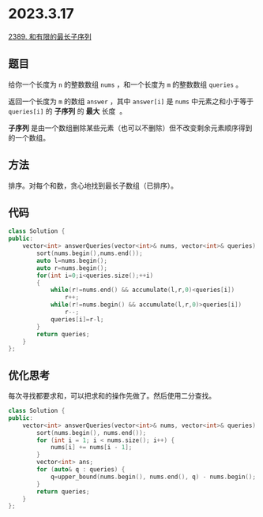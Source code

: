 # 2023.3.17

[2389. 和有限的最长子序列](https://leetcode.cn/problems/longest-subsequence-with-limited-sum/)

## 题目

给你一个长度为 `n` 的整数数组 `nums` ，和一个长度为 `m` 的整数数组 `queries` 。

返回一个长度为 `m` 的数组 `answer` ，其中 `answer[i]` 是 `nums` 中元素之和小于等于 `queries[i]` 的 **子序列** 的 **最大** 长度  。

**子序列** 是由一个数组删除某些元素（也可以不删除）但不改变剩余元素顺序得到的一个数组。

## 方法

排序。对每个和数，贪心地找到最长子数组（已排序）。

## 代码

``` cpp
class Solution {
public:
    vector<int> answerQueries(vector<int>& nums, vector<int>& queries) {
        sort(nums.begin(),nums.end());
        auto l=nums.begin();
        auto r=nums.begin();
        for(int i=0;i<queries.size();++i)
        {
            while(r!=nums.end() && accumulate(l,r,0)<queries[i])
                r++;
            while(r!=nums.begin() && accumulate(l,r,0)>queries[i])
                r--;
            queries[i]=r-l;
        }
        return queries;
    }
};
```

## 优化思考

每次寻找都要求和，可以把求和的操作先做了。然后使用二分查找。

``` cpp
class Solution {
public:
    vector<int> answerQueries(vector<int>& nums, vector<int>& queries) {
        sort(nums.begin(), nums.end());
        for (int i = 1; i < nums.size(); i++) {
            nums[i] += nums[i - 1];
        }
        vector<int> ans;
        for (auto& q : queries) {
            q=upper_bound(nums.begin(), nums.end(), q) - nums.begin();
        }
        return queries;
    }
};
```

